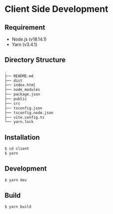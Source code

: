 # Client Side Development

## Requirement

- Node.js (v18.14.1)
- Yarn (v3.4.1)

## Directory Structure

```bash
.
├── README.md
├── dist
├── index.html
├── node_modules
├── package.json
├── public
├── src
├── tsconfig.json
├── tsconfig.node.json
├── vite.config.ts
└── yarn.lock
```

## Installation

```bash
$ cd client
$ yarn
```

## Development

```bash
$ yarn dev
```

## Build

```bash
$ yarn build
```
